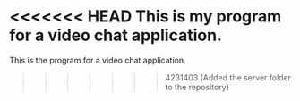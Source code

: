 <<<<<<< HEAD
This is my program for a video chat application.
=======
This is the program for a video chat application.
>>>>>>> 4231403 (Added the server folder to the repository)
